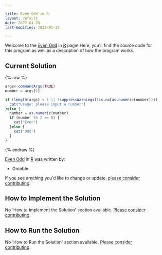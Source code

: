 ```yaml
---

title: Even Odd in R
layout: default
date: 2022-04-28
last-modified: 2023-01-15

---
```


Welcome to the [Even Odd](https://sampleprograms.io/projects/even-odd) in [R](https://sampleprograms.io/languages/r) page! Here, you'll find the source code for this program as well as a description of how the program works.

## Current Solution

{% raw %}

```r
args<-commandArgs(TRUE)
number = args[1]

if (length(args) < 1 || !suppressWarnings(!is.na(as.numeric(number)))) {
  cat("Usage: please input a number")
}else {
  number = as.numeric(number)
  if (number %% 2 == 0) {
    cat("Even")
  }else {
    cat("Odd")
  }
}
```

{% endraw %}

[Even Odd](https://sampleprograms.io/projects/even-odd) in [R](https://sampleprograms.io/languages/r) was written by:

- Grooble

If you see anything you'd like to change or update, [please consider contributing](https://github.com/TheRenegadeCoder/sample-programs).

## How to Implement the Solution

No 'How to Implement the Solution' section available. [Please consider contributing](https://github.com/TheRenegadeCoder/sample-programs-website).

## How to Run the Solution

No 'How to Run the Solution' section available. [Please consider contributing](https://github.com/TheRenegadeCoder/sample-programs-website).
